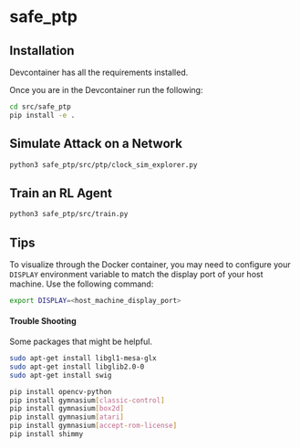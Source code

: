 # safe_ptp

## Installation 

Devcontainer has all the requirements installed. 

Once you are in the Devcontainer run the following:

```bash
cd src/safe_ptp
pip install -e .
```

## Simulate Attack on a Network

```bash
python3 safe_ptp/src/ptp/clock_sim_explorer.py
```

## Train an RL Agent
```bash
python3 safe_ptp/src/train.py
```

## Tips

To visualize through the Docker container, you may need to configure your `DISPLAY` environment variable to match the display port of your host machine. Use the following command:

```bash
export DISPLAY=<host_machine_display_port>
```



#### Trouble Shooting
Some packages that might be helpful. 

```bash
sudo apt-get install libgl1-mesa-glx
sudo apt-get install libglib2.0-0
sudo apt-get install swig

pip install opencv-python
pip install gymnasium[classic-control]
pip install gymnasium[box2d]
pip install gymnasium[atari]
pip install gymnasium[accept-rom-license]
pip install shimmy
```